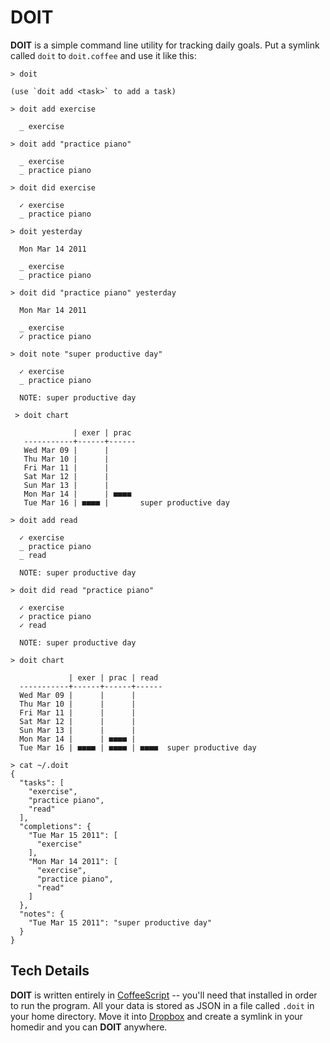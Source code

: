 # DOIT


**DOIT** is a simple command line utility for tracking daily goals. Put a symlink called `doit` to `doit.coffee` and use it like this:

    > doit

    (use `doit add <task>` to add a task)

    > doit add exercise

      _ exercise

    > doit add "practice piano"

      _ exercise
      _ practice piano

    > doit did exercise

      ✓ exercise
      _ practice piano

    > doit yesterday

      Mon Mar 14 2011

      _ exercise
      _ practice piano

    > doit did "practice piano" yesterday

      Mon Mar 14 2011

      _ exercise
      ✓ practice piano

    > doit note "super productive day"

      ✓ exercise
      _ practice piano

      NOTE: super productive day

     > doit chart

                  | exer | prac
       -----------+------+------
       Wed Mar 09 |      |
       Thu Mar 10 |      |
       Fri Mar 11 |      |
       Sat Mar 12 |      |
       Sun Mar 13 |      |
       Mon Mar 14 |      | ■■■■
       Tue Mar 16 | ■■■■ |       super productive day

    > doit add read

      ✓ exercise
      _ practice piano
      _ read

      NOTE: super productive day

    > doit did read "practice piano"

      ✓ exercise
      ✓ practice piano
      ✓ read

      NOTE: super productive day

    > doit chart

                 | exer | prac | read
      -----------+------+------+------
      Wed Mar 09 |      |      |
      Thu Mar 10 |      |      |
      Fri Mar 11 |      |      |
      Sat Mar 12 |      |      |
      Sun Mar 13 |      |      |
      Mon Mar 14 |      | ■■■■ |
      Tue Mar 16 | ■■■■ | ■■■■ | ■■■■  super productive day

    > cat ~/.doit
    {
      "tasks": [
        "exercise",
        "practice piano",
        "read"
      ],
      "completions": {
        "Tue Mar 15 2011": [
          "exercise"
        ],
        "Mon Mar 14 2011": [
          "exercise",
          "practice piano",
          "read"
        ]
      },
      "notes": {
        "Tue Mar 15 2011": "super productive day"
      }
    }

## Tech Details

**DOIT** is written entirely in [CoffeeScript][cfs] -- you'll need that installed in order to run the program. All your data is stored as JSON in a file called `.doit` in your home directory. Move it into [Dropbox][drb] and create a symlink in your homedir and you can **DOIT** anywhere.

  [cfs]: http://jashkenas.github.com/coffee-script
  [drb]: http://www.dropbox.com
